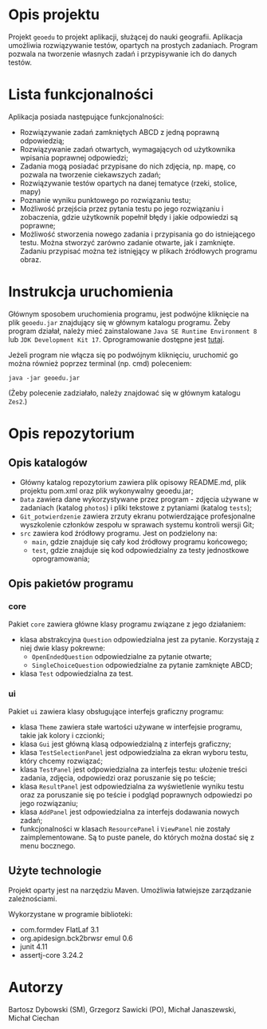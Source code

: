 # Opis projektu

Projekt `geoedu` to projekt aplikacji, służącej do nauki geografii. Aplikacja umożliwia rozwiązywanie testów, opartych na prostych zadaniach. Program pozwala na tworzenie własnych zadań i przypisywanie ich do danych testów.

# Lista funkcjonalności

Aplikacja posiada następujące funkcjonalności:
- Rozwiązywanie zadań zamkniętych ABCD z jedną poprawną odpowiedzią;
- Rozwiązywanie zadań otwartych, wymagających od użytkownika wpisania poprawnej odpowiedzi;
- Zadania mogą posiadać przypisane do nich zdjęcia, np. mapę, co pozwala na tworzenie ciekawszych zadań;
- Rozwiązywanie testów opartych na danej tematyce (rzeki, stolice, mapy)
- Poznanie wyniku punktowego po rozwiązaniu testu;
- Możliwość przejścia przez pytania testu po jego rozwiązaniu i zobaczenia, gdzie użytkownik popełnił błędy i jakie odpowiedzi są poprawne;
- Możliwość stworzenia nowego zadania i przypisania go do istniejącego testu. Można stworzyć zarówno zadanie otwarte, jak i zamknięte. Zadaniu przypisać można też istnięjący w plikach źródłowych programu obraz.

# Instrukcja uruchomienia

Głównym sposobem uruchomienia programu, jest podwójne kliknięcie na plik `geoedu.jar` znajdujący się w głównym katalogu programu. Żeby program działał, należy mieć zainstalowane `Java SE Runtime Environment 8` lub `JDK Development Kit 17`. Oprogramowanie dostępne jest [tutaj](https://www.oracle.com/pl/java/technologies/downloads/#java17).

Jeżeli program nie włącza się po podwójnym kliknięciu, uruchomić go można również poprzez terminal (np. cmd) poleceniem:

`java -jar geoedu.jar`

(Żeby polecenie zadziałało, należy znajdować się w głównym katalogu `Zes2`.)



# Opis repozytorium

## Opis katalogów

- Główny katalog repozytorium zawiera plik opisowy README.md, plik projektu pom.xml oraz plik wykonywalny geoedu.jar;
- `Data` zawiera dane wykorzystywane przez program - zdjęcia używane w zadaniach (katalog `photos`) i pliki tekstowe z pytaniami (katalog `tests`);
- `Git_potwierdzenie` zawiera zrzuty ekranu potwierdzające profesjonalne wyszkolenie członków zespołu w sprawach systemu kontroli wersji Git;
- `src` zawiera kod źródłowy programu. Jest on podzielony na:
    - `main`, gdzie znajduje się cały kod źródłowy programu końcowego;
    - `test`, gdzie znajduje się kod odpowiedzialny za testy jednostkowe oprogramowania;

## Opis pakietów programu

### core

Pakiet `core` zawiera główne klasy programu związane z jego działaniem:
- klasa abstrakcyjna `Question` odpowiedzialna jest za pytanie. Korzystają z niej dwie klasy pokrewne: 
  - `OpenEndedQuestion` odpowiedzialne za pytanie otwarte;
  - `SingleChoiceQuestion` odpowiedzialne za pytanie zamknięte ABCD;
- klasa `Test` odpowiedzialna za test.

### ui

Pakiet `ui` zawiera klasy obsługujące interfejs graficzny programu:
- klasa `Theme` zawiera stałe wartości używane w interfejsie programu, takie jak kolory i czcionki;
- klasa `Gui` jest główną klasą odpowiedzialną z interfejs graficzny;
- klasa `TestSelectionPanel` jest odpowiedzialna za ekran wyboru testu, który chcemy rozwiązać;
- klasa `TestPanel` jest odpowiedzialna za interfejs testu: ułożenie treści zadania, zdjęcia, odpowiedzi oraz poruszanie się po teście;
- klasa `ResultPanel` jest odpowiedzialna za wyświetlenie wyniku testu oraz za poruszanie się po teście i podgląd poprawnych odpowiedzi po jego rozwiązaniu;
- klasa `AddPanel` jest odpowiedzialna za interfejs dodawania nowych zadań;
- funkcjonalności w klasach `ResourcePanel` i `ViewPanel` nie zostały zaimplementowane. Są to puste panele, do których można dostać się z menu bocznego.

## Użyte technologie

Projekt oparty jest na narzędziu Maven. Umożliwia łatwiejsze zarządzanie zależnościami.

Wykorzystane w programie biblioteki:

- com.formdev FlatLaf 3.1
- org.apidesign.bck2brwsr emul 0.6
- junit 4.11
- assertj-core 3.24.2



# Autorzy

Bartosz Dybowski (SM), Grzegorz Sawicki (PO), Michał Janaszewski, Michał Ciechan
